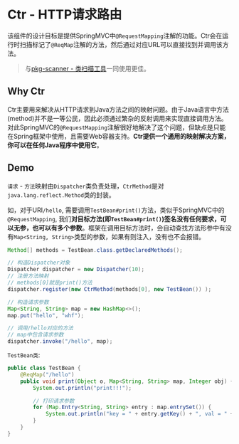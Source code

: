 # Ctr - HTTP请求路由

该组件的设计目标是提供SpringMVC中`@RequestMapping`注解的功能。Ctr会在运行时扫描标记了`@ReqMap`注解的方法，然后通过对应URL可以直接找到并调用该方法。



> 与[pkg-scanner - 类扫描工具](https://github.com/wanghongfei/pkg-scanner)一同使用更佳。

## Why Ctr

Ctr主要用来解决从HTTP请求到Java方法之间的映射问题。由于Java语言中方法(method)并不是一等公民，因此必须通过繁杂的反射调用来实现直接调用方法。对此SpringMVC的`@RequestMapping`注解很好地解决了这个问题，但缺点是只能在Spring框架中使用，且需要Web容器支持。**Ctr提供一个通用的映射解决方案，你可以在任何Java程序中使用它**。



## Demo

`请求` - `方法`映射由`Dispatcher`类负责处理，`CtrMethod`是对`java.lang.reflect.Method`类的封装。

如，对于URI`/hello`, 需要调用`TestBean#print()`方法，类似于SpringMVC中的`@RequestMapping`, 我们**对目标方法(即`TestBean#print()`)签名没有任何要求，可以无参，也可以有多个参数**。框架在调用目标方法时，会自动查找方法形参中有没有`Map<String, String>`类型的参数，如果有则注入，没有也不会报错。

``` java
Method[] methods = TestBean.class.getDeclaredMethods();

// 构造Dispatcher对象
Dispatcher dispatcher = new Dispatcher(10);
// 注册方法映射
// methods[0]就是print()方法
dispatcher.register(new CtrMethod(methods[0], new TestBean()) );

// 构造请求参数
Map<String, String> map = new HashMap<>();
map.put("hello", "whf");

// 调用/hello对应的方法
// map中包含请求参数
dispatcher.invoke("/hello", map);
```

`TestBean类`:

``` java
public class TestBean {
    @ReqMap("/hello")
    public void print(Object o, Map<String, String> map, Integer obj) {
        System.out.println("print!!!");

      	// 打印请求参数
        for (Map.Entry<String, String> entry : map.entrySet()) {
            System.out.println("key = " + entry.getKey() + ", val = " + entry.getValue());
        }
    }
}
```

